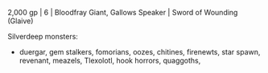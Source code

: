 2,000 gp         | 6   | Bloodfray Giant, Gallows Speaker                                    | Sword of Wounding (Glaive)                        

Silverdeep monsters: 
- duergar, gem stalkers, fomorians, oozes, chitines, firenewts, star spawn, revenant, meazels, Tlexolotl, hook horrors, quaggoths, 